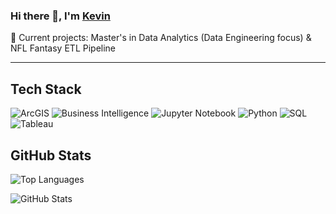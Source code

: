 ### Hi there 👋, I'm <a href="https://kapoolay.github.io/" target="_blank">Kevin</a>
🔭 Current projects: Master's in Data Analytics (Data Engineering focus) & NFL Fantasy ETL Pipeline

---

<!-- ![Profile Views](https://komarev.com/ghpvc/?username=kapoolay&color=blue) -->
## Tech Stack
![ArcGIS](https://img.shields.io/badge/-ArcGIS-2F5F8F?style=flat&logo=arcgis&logoColor=white)
![Business Intelligence](https://img.shields.io/badge/-Business%20Intelligence-FF6B35?style=flat&logo=tableau&logoColor=white)
![Jupyter Notebook](https://img.shields.io/badge/-Jupyter%20Notebook-F37626?style=flat&logo=jupyter&logoColor=white)
![Python](https://img.shields.io/badge/-Python-3776AB?style=flat&logo=python&logoColor=white)
![SQL](https://img.shields.io/badge/-SQL-336791?style=flat&logo=postgresql&logoColor=white)
![Tableau](https://img.shields.io/badge/-Tableau-E97627?style=flat&logo=tableau&logoColor=white)

## GitHub Stats
![Top Languages](https://github-readme-stats.vercel.app/api/top-langs/?username=kapoolay&layout=compact&theme=dark)

![GitHub Stats](https://github-readme-streak-stats.herokuapp.com/?user=kapoolay&theme=dark)

